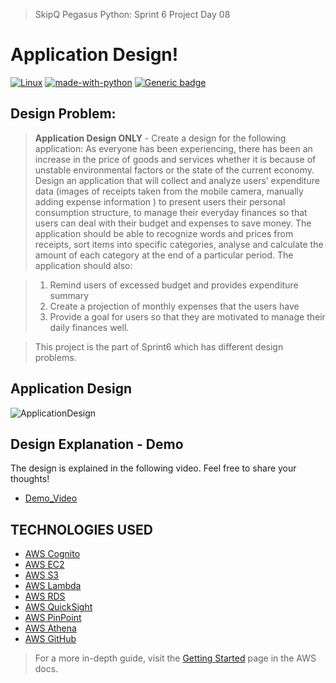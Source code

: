 
> SkipQ Pegasus Python: Sprint 6 Project Day 08

# Application Design!

[![Linux](https://svgshare.com/i/Zhy.svg)](#) [![made-with-python](https://img.shields.io/badge/Made%20with-Python-1f425f.svg)](#) [![Generic badge](https://img.shields.io/badge/version-3.8.10-blue)](#)

## Design Problem:

> **Application Design ONLY** - Create a design for the following application:
As everyone has been experiencing, there has been an increase in the price of goods and services whether it is because of unstable environmental factors or the state of the current economy. Design an application that will collect and analyze users’ expenditure data (images of receipts taken from the mobile camera, manually adding expense information ) to present users their personal consumption structure, to manage their everyday finances so that users can deal with their budget and expenses to save money. The application should be able to recognize words and prices from receipts, sort items into specific categories, analyse and calculate the amount of each category at the end of a particular period. The application should also:

> 1.  Remind users of excessed budget and provides expenditure summary
> 2. Create a projection of monthly expenses that the users have
> 3. Provide a goal for users so that they are motivated to manage their daily finances well.

> This project is the part of Sprint6 which has different design problems.

## Application Design

![ApplicationDesign](https://github.com/muhammadfaizan2022skipq/Pegasus_Python/blob/main/faizan/Sprint6/Day08/design-day08.png)

## Design Explanation - Demo
The design is explained in the following video. Feel free to share your thoughts!

* [Demo_Video](demo_link)

## TECHNOLOGIES USED

* [AWS Cognito](https://aws.amazon.com/cognito/)
* [AWS EC2](https://aws.amazon.com/ec2/)
* [AWS S3](https://aws.amazon.com/s3/)
* [AWS Lambda](https://aws.amazon.com/lambda/)
* [AWS RDS](https://aws.amazon.com/rds/)
* [AWS QuickSight](https://aws.amazon.com/quicksight/)
* [AWS PinPoint](https://aws.amazon.com/pinpoint/)
* [AWS Athena](https://aws.amazon.com/athena/)
* [AWS GitHub](https://github.com/aws-samples)


> For a more in-depth guide, visit the [Getting Started](https://docs.aws.amazon.com/apigateway/latest/developerguide/welcome.html) page in the AWS docs.
